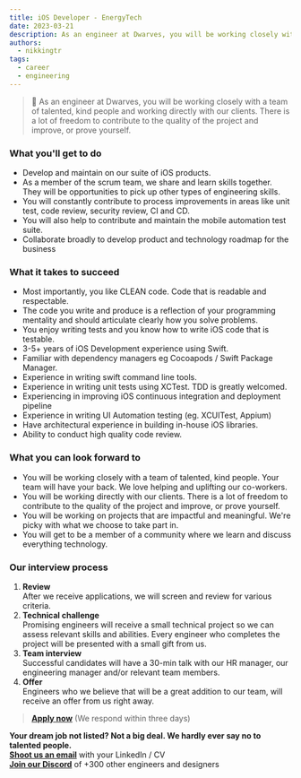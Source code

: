 ```yaml
---
title: iOS Developer - EnergyTech
date: 2023-03-21
description: As an engineer at Dwarves, you will be working closely with a team of talented, kind people and working directly with our clients. There is a lot of freedom to contribute to the quality of the project and improve, or prove yourself
authors:
  - nikkingtr
tags:
  - career
  - engineering
---
```


> 🤝 As an engineer at Dwarves, you will be working closely with a team of talented, kind people and working directly with our clients. There is a lot of freedom to contribute to the quality of the project and improve, or prove yourself.

### What you'll get to do

- Develop and maintain on our suite of iOS products.
- As a member of the scrum team, we share and learn skills together. They will be opportunities to pick up other types of engineering skills.
- You will constantly contribute to process improvements in areas like unit test, code review, security review, CI and CD.
- You will also help to contribute and maintain the mobile automation test suite.
- Collaborate broadly to develop product and technology roadmap for the business

### What it takes to succeed

- Most importantly, you like CLEAN code. Code that is readable and respectable.
- The code you write and produce is a reflection of your programming mentality and should articulate clearly how you solve problems.
- You enjoy writing tests and you know how to write iOS code that is testable.
- 3-5+ years of iOS Development experience using Swift.
- Familiar with dependency managers eg Cocoapods / Swift Package Manager.
- Experience in writing swift command line tools.
- Experience in writing unit tests using XCTest. TDD is greatly welcomed.
- Experiencing in improving iOS continuous integration and deployment pipeline
- Experience in writing UI Automation testing (eg. XCUITest, Appium)
- Have architectural experience in building in-house iOS libraries.
- Ability to conduct high quality code review.

### What you can look forward to

- You will be working closely with a team of talented, kind people. Your team will have your back. We love helping and uplifting our co-workers.
- You will be working directly with our clients. There is a lot of freedom to contribute to the quality of the project and improve, or prove yourself.
- You will be working on projects that are impactful and meaningful. We're picky with what we choose to take part in.
- You will get to be a member of a community where we learn and discuss everything technology.

### Our interview process

1. **Review**<br>After we receive applications, we will screen and review for various criteria.
2. **Technical challenge**<br>Promising engineers will receive a small technical project so we can assess relevant skills and abilities. Every engineer who completes the project will be presented with a small gift from us.
3. **Team interview**<br>Successful candidates will have a 30-min talk with our HR manager, our engineering manager and/or relevant team members.
4. **Offer**<br>Engineers who we believe that will be a great addition to our team, will receive an offer from us right away.

> **[Apply now](mailtospawnd.foundation)** (We respond within three days)

**Your dream job not listed? Not a big deal. We hardly ever say no to talented people.**\
[**Shoot us an email**](mailtospawnd.foundation) with your LinkedIn / CV\
[**Join our Discord**](https://discord.gg/dfoundation) of +300 other engineers and designers
